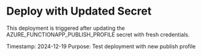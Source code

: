 # Deploy with Updated Secret

This deployment is triggered after updating the AZURE_FUNCTIONAPP_PUBLISH_PROFILE secret with fresh credentials.

Timestamp: 2024-12-19
Purpose: Test deployment with new publish profile 